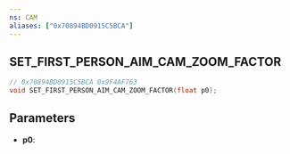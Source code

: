 ```yaml
---
ns: CAM
aliases: ["0x70894BD0915C5BCA"]
---
```

## SET_FIRST_PERSON_AIM_CAM_ZOOM_FACTOR

```c
// 0x70894BD0915C5BCA 0x9F4AF763
void SET_FIRST_PERSON_AIM_CAM_ZOOM_FACTOR(float p0);
```

## Parameters
* **p0**: 

